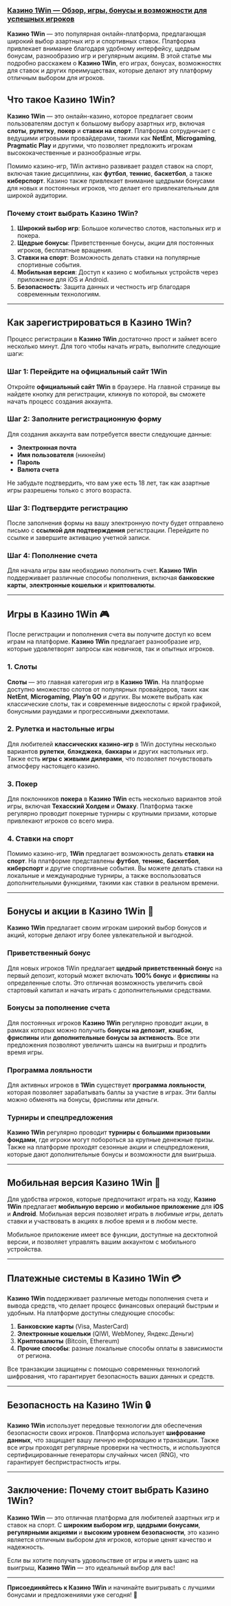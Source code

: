 ### [Казино 1Win — Обзор, игры, бонусы и возможности для успешных игроков](https://brandplay.link/9sD8CZLQ)

**Казино 1Win** — это популярная онлайн-платформа, предлагающая широкий выбор азартных игр и спортивных ставок. Платформа привлекает внимание благодаря удобному интерфейсу, щедрым бонусам, разнообразию игр и регулярным акциям. В этой статье мы подробно расскажем о **Казино 1Win**, его играх, бонусах, возможностях для ставок и других преимуществах, которые делают эту платформу отличным выбором для игроков.

## Что такое Казино 1Win?

**Казино 1Win** — это онлайн-казино, которое предлагает своим пользователям доступ к большому выбору азартных игр, включая **слоты**, **рулетку**, **покер** и **ставки на спорт**. Платформа сотрудничает с ведущими игровыми провайдерами, такими как **NetEnt**, **Microgaming**, **Pragmatic Play** и другими, что позволяет предложить игрокам высококачественные и разнообразные игры.

Помимо казино-игр, 1Win активно развивает раздел ставок на спорт, включая такие дисциплины, как **футбол**, **теннис**, **баскетбол**, а также **киберспорт**. Казино также привлекает внимание щедрыми бонусами для новых и постоянных игроков, что делает его привлекательным для широкой аудитории.

### Почему стоит выбрать Казино 1Win?

1. **Широкий выбор игр**: Большое количество слотов, настольных игр и покера.
2. **Щедрые бонусы**: Приветственные бонусы, акции для постоянных игроков, бесплатные вращения.
3. **Ставки на спорт**: Возможность делать ставки на популярные спортивные события.
4. **Мобильная версия**: Доступ к казино с мобильных устройств через приложение для iOS и Android.
5. **Безопасность**: Защита данных и честность игр благодаря современным технологиям.

***

## Как зарегистрироваться в Казино 1Win?

Процесс регистрации в **Казино 1Win** достаточно прост и займет всего несколько минут. Для того чтобы начать играть, выполните следующие шаги:

### Шаг 1: Перейдите на официальный сайт 1Win

Откройте **официальный сайт 1Win** в браузере. На главной странице вы найдете кнопку для регистрации, кликнув по которой, вы сможете начать процесс создания аккаунта.

### Шаг 2: Заполните регистрационную форму

Для создания аккаунта вам потребуется ввести следующие данные:

* **Электронная почта**
* **Имя пользователя** (никнейм)
* **Пароль**
* **Валюта счета**

Не забудьте подтвердить, что вам уже есть 18 лет, так как азартные игры разрешены только с этого возраста.

### Шаг 3: Подтвердите регистрацию

После заполнения формы на вашу электронную почту будет отправлено письмо с **ссылкой для подтверждения** регистрации. Перейдите по ссылке и завершите активацию учетной записи.

### Шаг 4: Пополнение счета

Для начала игры вам необходимо пополнить счет. **Казино 1Win** поддерживает различные способы пополнения, включая **банковские карты**, **электронные кошельки** и **криптовалюты**.

***

## Игры в Казино 1Win 🎮

После регистрации и пополнения счета вы получите доступ ко всем играм на платформе. **Казино 1Win** предлагает разнообразие игр, которые удовлетворят запросы как новичков, так и опытных игроков.

### 1. **Слоты**

**Слоты** — это главная категория игр в **Казино 1Win**. На платформе доступно множество слотов от популярных провайдеров, таких как **NetEnt**, **Microgaming**, **Play’n GO** и других. Вы можете выбрать как классические слоты, так и современные видеослоты с яркой графикой, бонусными раундами и прогрессивными джекпотами.

### 2. **Рулетка и настольные игры**

Для любителей **классических казино-игр** в 1Win доступны несколько вариантов **рулетки**, **блэкджека**, **баккары** и других настольных игр. Также есть **игры с живыми дилерами**, что позволяет почувствовать атмосферу настоящего казино.

### 3. **Покер**

Для поклонников **покера** в **Казино 1Win** есть несколько вариантов этой игры, включая **Техасский Холдем** и **Омаху**. Платформа также регулярно проводит покерные турниры с крупными призами, которые привлекают игроков со всего мира.

### 4. **Ставки на спорт**

Помимо казино-игр, **1Win** предлагает возможность делать **ставки на спорт**. На платформе представлены **футбол**, **теннис**, **баскетбол**, **киберспорт** и другие спортивные события. Вы можете делать ставки на локальные и международные турниры, а также воспользоваться дополнительными функциями, такими как ставки в реальном времени.

***

## Бонусы и акции в Казино 1Win 🎁

**Казино 1Win** предлагает своим игрокам широкий выбор бонусов и акций, которые делают игру более увлекательной и выгодной.

### Приветственный бонус

Для новых игроков 1Win предлагает **щедрый приветственный бонус** на первый депозит, который может включать **100% бонус** и **фриспины** на определенные слоты. Это отличная возможность увеличить свой стартовый капитал и начать играть с дополнительными средствами.

### Бонусы за пополнение счета

Для постоянных игроков **Казино 1Win** регулярно проводит акции, в рамках которых можно получить **бонусы на депозит**, **кэшбэк**, **фриспины** или **дополнительные бонусы за активность**. Все эти предложения позволяют увеличить шансы на выигрыш и продлить время игры.

### Программа лояльности

Для активных игроков в **1Win** существует **программа лояльности**, которая позволяет зарабатывать баллы за участие в играх. Эти баллы можно обменять на бонусы, фриспины или деньги.

### Турниры и спецпредложения

**Казино 1Win** регулярно проводит **турниры с большими призовыми фондами**, где игроки могут побороться за крупные денежные призы. Также на платформе проходят сезонные акции и спецпредложения, которые дают дополнительные бонусы и возможности для выигрыша.

***

## Мобильная версия Казино 1Win 📱

Для удобства игроков, которые предпочитают играть на ходу, **Казино 1Win** предлагает **мобильную версию** и **мобильное приложение** для **iOS** и **Android**. Мобильная версия позволяет играть в любимые игры, делать ставки и участвовать в акциях в любое время и в любом месте.

Мобильное приложение имеет все функции, доступные на десктопной версии, и позволяет управлять вашим аккаунтом с мобильного устройства.

***

## Платежные системы в Казино 1Win 💳

**Казино 1Win** поддерживает различные методы пополнения счета и вывода средств, что делает процесс финансовых операций быстрым и удобным. На платформе доступны следующие способы:

1. **Банковские карты** (Visa, MasterCard)
2. **Электронные кошельки** (QIWI, WebMoney, Яндекс.Деньги)
3. **Криптовалюты** (Bitcoin, Ethereum)
4. **Прочие способы**: разные локальные способы оплаты в зависимости от региона.

Все транзакции защищены с помощью современных технологий шифрования, что гарантирует безопасность ваших данных и средств.

***

## Безопасность на Казино 1Win 🔒

**Казино 1Win** использует передовые технологии для обеспечения безопасности своих игроков. Платформа использует **шифрование данных**, что защищает вашу личную информацию и транзакции. Также все игры проходят регулярные проверки на честность, и используются сертифицированные генераторы случайных чисел (RNG), что гарантирует беспристрастность игры.

***

## Заключение: Почему стоит выбрать Казино 1Win?

**Казино 1Win** — это отличная платформа для любителей азартных игр и ставок на спорт. С **широким выбором игр**, **щедрыми бонусами**, **регулярными акциями** и **высоким уровнем безопасности**, это казино является отличным выбором для игроков, которые ценят качество и надежность.

Если вы хотите получать удовольствие от игры и иметь шанс на выигрыш, **Казино 1Win** — это идеальный выбор для вас!

***

**Присоединяйтесь к Казино 1Win** и начинайте выигрывать с лучшими бонусами и предложениями уже сегодня! 🎉
